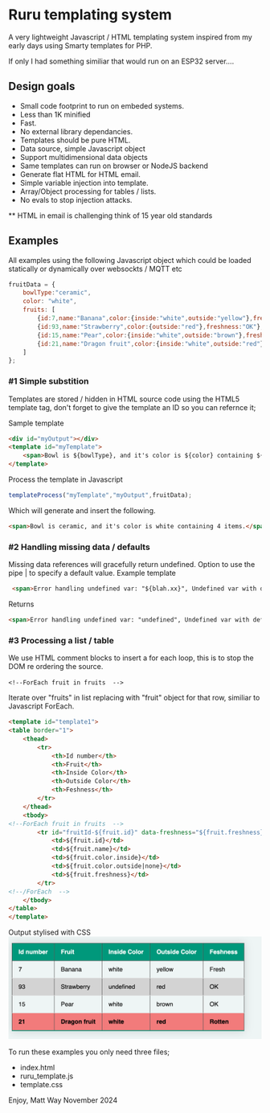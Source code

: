 # Ruru templating system

A  very lightweight Javascript / HTML templating system inspired from my early days using Smarty templates for PHP.

If only I had something similiar that would run on an ESP32 server....

## Design goals

- Small code footprint to run on embeded systems.
- Less than 1K minified
- Fast.
- No external library dependancies.
- Templates should be pure HTML.
- Data source, simple Javascript object
- Support multidimensional data objects
- Same templates can run on browser or NodeJS backend
- Generate flat HTML for HTML email.
- Simple variable injection into template.
- Array/Object processing for tables / lists.
- No evals to stop injection attacks.

** HTML in email is challenging think of 15 year old standards

## Examples
All examples using the following Javascript object which could be loaded statically or dynamically over websockts / MQTT etc

```Javascript
fruitData = {
    bowlType:"ceramic",
    color: "white",
    fruits: [
        {id:7,name:"Banana",color:{inside:"white",outside:"yellow"},freshness:"Fresh"},
        {id:93,name:"Strawberry",color:{outside:"red"},freshness:"OK"},
        {id:15,name:"Pear",color:{inside:"white",outside:"brown"},freshness:"OK"},
        {id:21,name:"Dragon fruit",color:{inside:"white",outside:"red"},freshness:"Rotten"}
    ]
};
```

### #1 Simple substition
Templates are stored / hidden in HTML source code using the HTML5 template tag, don't forget to give the template an ID so you can refernce it;

Sample template
```HTML
<div id="myOutput"></div>
<template id="myTemplate">
    <span>Bowl is ${bowlType}, and it's color is ${color} containing ${fruits.length} items.</span>
</template>
```

Process the template in Javascript
```Javascript
templateProcess("myTemplate","myOutput",fruitData);

```

Which will generate and insert the following.
```HTML
<span>Bowl is ceramic, and it's color is white containing 4 items.</span>

```

### #2 Handling missing data / defaults
Missing data references will gracefully return undefined. Option to use the pipe | to specify a default value.
Example template
```HTML
 <span>Error handling undefined var: "${blah.xx}", Undefined var with default:"${blah.xx|*my_default*}"</span>
```
Returns
```HTML
<span>Error handling undefined var: "undefined", Undefined var with default:"*my_default*"</span>
```

### #3 Processing a list / table

We use HTML comment blocks to insert a for each loop, this is to stop the DOM re ordering the source.

 ```<!--ForEach fruit in fruits  -->```
 
 Iterate over "fruits" in list replacing with "fruit" object for that row, similiar to Javascript ForEach.

```HTML
<template id="template1">
<table border="1">
    <thead>
        <tr>
            <th>Id number</th>
            <th>Fruit</th>
            <th>Inside Color</th>
            <th>Outside Color</th>
            <th>Feshness</th>
        </tr>
    </thead>
    <tbody>
<!--ForEach fruit in fruits  -->
        <tr id="fruitId-${fruit.id}" data-freshness="${fruit.freshness}">
            <td>${fruit.id}</td>
            <td>${fruit.name}</td>
            <td>${fruit.color.inside}</td>
            <td>${fruit.color.outside|none}</td>
            <td>${fruit.freshness}</td>
        </tr>
<!--/ForEach  -->
    </tbody>
</table>
</template>
```

Output stylised with CSS
![alt Generated table with CSS](docs/table_screen_shot.png)

To run these examples you only need three files;
 - index.html
 - ruru_template.js
 - template.css

 Enjoy, Matt Way November 2024

